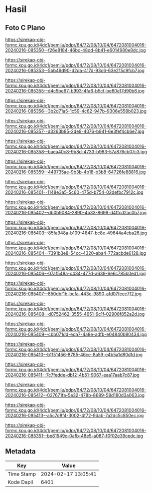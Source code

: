 # Hasil

## Foto C Plano

https://sirekap-obj-formc.kpu.go.id/4dc1/pemilu/pdpr/64/72/08/10/04/6472081004016-20240216-085350--f26e8184-46bc-48dd-8b41-e6014980e8dc.jpg

https://sirekap-obj-formc.kpu.go.id/4dc1/pemilu/pdpr/64/72/08/10/04/6472081004016-20240216-085353--5bb49d90-d2da-417d-93c6-63e215c9fcb7.jpg

https://sirekap-obj-formc.kpu.go.id/4dc1/pemilu/pdpr/64/72/08/10/04/6472081004016-20240216-085355--d4c5be67-b993-4fa6-b5cf-be80e17d90b6.jpg

https://sirekap-obj-formc.kpu.go.id/4dc1/pemilu/pdpr/64/72/08/10/04/6472081004016-20240216-085356--3b2d71a5-1c59-4c62-947b-9306e558b023.jpg

https://sirekap-obj-formc.kpu.go.id/4dc1/pemilu/pdpr/64/72/08/10/04/6472081004016-20240216-085357--d3263b85-2de9-4076-b941-6e3fef4cb6e7.jpg

https://sirekap-obj-formc.kpu.go.id/4dc1/pemilu/pdpr/64/72/08/10/04/6472081004016-20240216-085358--baea40c8-9b8d-4733-b983-57a876cb07c3.jpg

https://sirekap-obj-formc.kpu.go.id/4dc1/pemilu/pdpr/64/72/08/10/04/6472081004016-20240216-085359--449735ae-9b3b-4b18-b3b8-64726fe88816.jpg

https://sirekap-obj-formc.kpu.go.id/4dc1/pemilu/pdpr/64/72/08/10/04/6472081004016-20240216-085401--1148e3a5-5c60-475d-b754-02defbc7912c.jpg

https://sirekap-obj-formc.kpu.go.id/4dc1/pemilu/pdpr/64/72/08/10/04/6472081004016-20240216-085402--db0b9084-2890-4b33-8699-d4ffcd2ac0b7.jpg

https://sirekap-obj-formc.kpu.go.id/4dc1/pemilu/pdpr/64/72/08/10/04/6472081004016-20240216-085403--85fa948a-b109-4847-bc8e-49644a4eba26.jpg

https://sirekap-obj-formc.kpu.go.id/4dc1/pemilu/pdpr/64/72/08/10/04/6472081004016-20240216-085404--7391b3e8-54cc-4320-aba4-772acbde6128.jpg

https://sirekap-obj-formc.kpu.go.id/4dc1/pemilu/pdpr/64/72/08/10/04/6472081004016-20240216-085406--07af548a-c434-477d-a639-6e6c785b0ed1.jpg

https://sirekap-obj-formc.kpu.go.id/4dc1/pemilu/pdpr/64/72/08/10/04/6472081004016-20240216-085407--850dbf1b-bcfa-443c-9890-afd07feec7f2.jpg

https://sirekap-obj-formc.kpu.go.id/4dc1/pemilu/pdpr/64/72/08/10/04/6472081004016-20240216-085408--d0752462-3555-4651-9c1f-02908f852a2d.jpg

https://sirekap-obj-formc.kpu.go.id/4dc1/pemilu/pdpr/64/72/08/10/04/6472081004016-20240216-085409--cbb071dd-eda7-4a8e-adfb-e04840b80434.jpg

https://sirekap-obj-formc.kpu.go.id/4dc1/pemilu/pdpr/64/72/08/10/04/6472081004016-20240216-085410--b1151456-8785-46ce-8a59-e4b5a1d80dfd.jpg

https://sirekap-obj-formc.kpu.go.id/4dc1/pemilu/pdpr/64/72/08/10/04/6472081004016-20240216-085411--7c7fedde-db12-4b51-9067-eaa17aab7c87.jpg

https://sirekap-obj-formc.kpu.go.id/4dc1/pemilu/pdpr/64/72/08/10/04/6472081004016-20240216-085412--027671fa-5e32-478b-8689-58d180d3a063.jpg

https://sirekap-obj-formc.kpu.go.id/4dc1/pemilu/pdpr/64/72/08/10/04/6472081004016-20240216-085413--a5c7d8f4-3002-4f72-9dab-7a2dc5c850ec.jpg

https://sirekap-obj-formc.kpu.go.id/4dc1/pemilu/pdpr/64/72/08/10/04/6472081004016-20240216-085351--be81549c-0afb-48e5-a087-f0f02e39cedc.jpg


## Metadata

| Key        | Value               |
| ---------- | ------------------- |
| Time Stamp | 2024-02-17 13:05:41 |
| Kode Dapil | 6401                |



